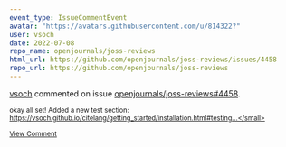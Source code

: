 ```yaml
---
event_type: IssueCommentEvent
avatar: "https://avatars.githubusercontent.com/u/814322?"
user: vsoch
date: 2022-07-08
repo_name: openjournals/joss-reviews
html_url: https://github.com/openjournals/joss-reviews/issues/4458
repo_url: https://github.com/openjournals/joss-reviews
---
```


<a href='https://github.com/vsoch' target='_blank'>vsoch</a> commented on issue <a href='https://github.com/openjournals/joss-reviews/issues/4458' target='_blank'>openjournals/joss-reviews#4458</a>.

<small>okay all set! Added a new test section: https://vsoch.github.io/citelang/getting_started/installation.html#testing...</small>

<a href='https://github.com/openjournals/joss-reviews/issues/4458' target='_blank'>View Comment</a>
